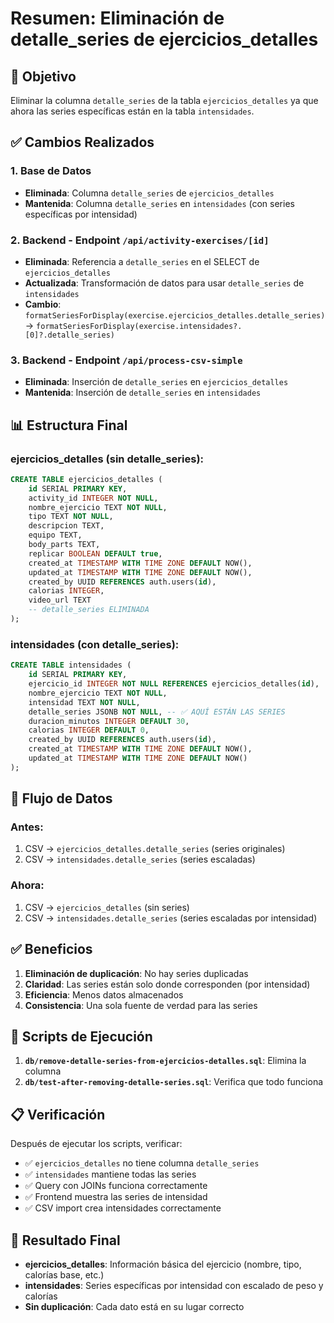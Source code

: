 # Resumen: Eliminación de detalle_series de ejercicios_detalles

## 🎯 Objetivo
Eliminar la columna `detalle_series` de la tabla `ejercicios_detalles` ya que ahora las series específicas están en la tabla `intensidades`.

## ✅ Cambios Realizados

### 1. **Base de Datos**
- **Eliminada**: Columna `detalle_series` de `ejercicios_detalles`
- **Mantenida**: Columna `detalle_series` en `intensidades` (con series específicas por intensidad)

### 2. **Backend - Endpoint `/api/activity-exercises/[id]`**
- **Eliminada**: Referencia a `detalle_series` en el SELECT de `ejercicios_detalles`
- **Actualizada**: Transformación de datos para usar `detalle_series` de `intensidades`
- **Cambio**: `formatSeriesForDisplay(exercise.ejercicios_detalles.detalle_series)` → `formatSeriesForDisplay(exercise.intensidades?.[0]?.detalle_series)`

### 3. **Backend - Endpoint `/api/process-csv-simple`**
- **Eliminada**: Inserción de `detalle_series` en `ejercicios_detalles`
- **Mantenida**: Inserción de `detalle_series` en `intensidades`

## 📊 Estructura Final

### **ejercicios_detalles** (sin detalle_series):
```sql
CREATE TABLE ejercicios_detalles (
    id SERIAL PRIMARY KEY,
    activity_id INTEGER NOT NULL,
    nombre_ejercicio TEXT NOT NULL,
    tipo TEXT NOT NULL,
    descripcion TEXT,
    equipo TEXT,
    body_parts TEXT,
    replicar BOOLEAN DEFAULT true,
    created_at TIMESTAMP WITH TIME ZONE DEFAULT NOW(),
    updated_at TIMESTAMP WITH TIME ZONE DEFAULT NOW(),
    created_by UUID REFERENCES auth.users(id),
    calorias INTEGER,
    video_url TEXT
    -- detalle_series ELIMINADA
);
```

### **intensidades** (con detalle_series):
```sql
CREATE TABLE intensidades (
    id SERIAL PRIMARY KEY,
    ejercicio_id INTEGER NOT NULL REFERENCES ejercicios_detalles(id),
    nombre_ejercicio TEXT NOT NULL,
    intensidad TEXT NOT NULL,
    detalle_series JSONB NOT NULL, -- ✅ AQUÍ ESTÁN LAS SERIES
    duracion_minutos INTEGER DEFAULT 30,
    calorias INTEGER DEFAULT 0,
    created_by UUID REFERENCES auth.users(id),
    created_at TIMESTAMP WITH TIME ZONE DEFAULT NOW(),
    updated_at TIMESTAMP WITH TIME ZONE DEFAULT NOW()
);
```

## 🔄 Flujo de Datos

### **Antes:**
1. CSV → `ejercicios_detalles.detalle_series` (series originales)
2. CSV → `intensidades.detalle_series` (series escaladas)

### **Ahora:**
1. CSV → `ejercicios_detalles` (sin series)
2. CSV → `intensidades.detalle_series` (series escaladas por intensidad)

## ✅ Beneficios

1. **Eliminación de duplicación**: No hay series duplicadas
2. **Claridad**: Las series están solo donde corresponden (por intensidad)
3. **Eficiencia**: Menos datos almacenados
4. **Consistencia**: Una sola fuente de verdad para las series

## 🚀 Scripts de Ejecución

1. **`db/remove-detalle-series-from-ejercicios-detalles.sql`**: Elimina la columna
2. **`db/test-after-removing-detalle-series.sql`**: Verifica que todo funciona

## 📋 Verificación

Después de ejecutar los scripts, verificar:
- ✅ `ejercicios_detalles` no tiene columna `detalle_series`
- ✅ `intensidades` mantiene todas las series
- ✅ Query con JOINs funciona correctamente
- ✅ Frontend muestra las series de intensidad
- ✅ CSV import crea intensidades correctamente

## 🎯 Resultado Final

- **ejercicios_detalles**: Información básica del ejercicio (nombre, tipo, calorías base, etc.)
- **intensidades**: Series específicas por intensidad con escalado de peso y calorías
- **Sin duplicación**: Cada dato está en su lugar correcto

































